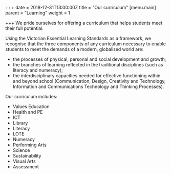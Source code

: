 +++
date = 2018-12-31T13:00:00Z
title = "Our curriculum"
[menu.main]
parent = "Learning"
weight = 1

+++
We pride ourselves for offering a curriculum that helps students meet their full potential.

Using the Victorian Essential Learning Standards as a framework, we recognise that the three components of any curriculum necessary to enable students to meet the demands of a modern, globalised world are: 

* the processes of physical, personal and social development and growth;
* the branches of learning reflected in the traditional disciplines (such as literacy and numeracy);
* the interdisciplinary capacities needed for effective functioning within and beyond school (Communication, Design, Creativity and Technology, Information and Communications Technology and Thinking Processes).

Our curriculum includes:

* Values Education
* Health and PE
* ICT
* Library
* Literacy
* LOTE
* Numeracy
* Performing Arts
* Science
* Sustainability
* Visual Arts
* Assessment